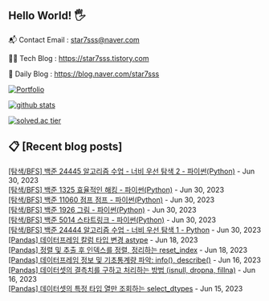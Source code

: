 ## Hello World! 🖐

📬 Contact Email : star7sss@naver.com

👨‍💻 Tech Blog : https://star7sss.tistory.com

🤪 Daily Blog : https://blog.naver.com/star7sss

[![Portfolio](https://img.shields.io/badge/Portfolio-%23000000.svg?style=for-the-badge&logo=firefox&logoColor=#FF7139)](https://fern-way-13f.notion.site/Jang-Thang-3b7b327981a2456c8ee5952eadb848b9)

[![github stats](https://github-readme-stats.vercel.app/api?username=jangThang&show_icons=true&hide_border=False)](https://star7sss.tistory.com)

[![solved.ac tier](http://mazassumnida.wtf/api/v2/generate_badge?boj=star7sss)](https://solved.ac/star7sss)

## 📋 [Recent blog posts]
[[탐색/BFS] 백준 24445 알고리즘 수업 - 너비 우선 탐색 2 - 파이썬(Python)](https://star7sss.tistory.com/892) - Jun 30, 2023<br>
[[탐색/BFS] 백준 1325 효율적인 해킹 - 파이썬(Python)](https://star7sss.tistory.com/891) - Jun 30, 2023<br>
[[탐색/BFS] 백준 11060 점프 점프 - 파이썬(Python)](https://star7sss.tistory.com/890) - Jun 30, 2023<br>
[[탐색/BFS] 백준 1926 그림 - 파이썬(Python)](https://star7sss.tistory.com/889) - Jun 30, 2023<br>
[[탐색/BFS] 백준 5014 스타트링크 - 파이썬(Python)](https://star7sss.tistory.com/888) - Jun 30, 2023<br>
[[탐색/BFS] 백준 24444 알고리즘 수업 - 너비 우선 탐색 1 - Python](https://star7sss.tistory.com/887) - Jun 30, 2023<br>
[[Pandas] 데이터프레임 칼럼 타입 변경 astype](https://star7sss.tistory.com/886) - Jun 18, 2023<br>
[[Pandas] 정렬 및 추출 후 인덱스를 정렬, 정리하는 reset_index](https://star7sss.tistory.com/885) - Jun 18, 2023<br>
[[Pandas] 데이터프레임 정보 및 기초통계량 파악: info(), describe()](https://star7sss.tistory.com/884) - Jun 16, 2023<br>
[[Pandas] 데이터셋의 결측치를 구하고 처리하는 방법 (isnull, dropna, fillna)](https://star7sss.tistory.com/883) - Jun 16, 2023<br>
[[Pandas] 데이터셋의 특정 타입 열만 조회하는 select_dtypes](https://star7sss.tistory.com/882) - Jun 15, 2023<br>
